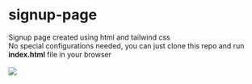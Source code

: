 # signup-page
Signup page created using html and tailwind css<br />
No special configurations needed, you can just clone this repo and run <strong>index.html</strong> file in your browser
<br /><br />
<img src = "https://nizamani.github.io/signup-page/screenshot/screenshot.png">
